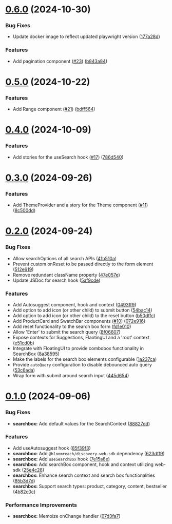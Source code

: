 # [0.6.0](https://github.com/bloomreach/limitless-ui-react/compare/v0.5.0...v0.6.0) (2024-10-30)


### Bug Fixes

* Update docker image to reflect updated playwright version ([177a28d](https://github.com/bloomreach/limitless-ui-react/commit/177a28d23b1d33cfea335467ae4d8ae3ec65ad37))


### Features

* Add pagination component ([#23](https://github.com/bloomreach/limitless-ui-react/issues/23)) ([b843a84](https://github.com/bloomreach/limitless-ui-react/commit/b843a84bfdce1917d14e757eaa08efbead703d6f))

# [0.5.0](https://github.com/bloomreach/limitless-ui-react/compare/v0.4.0...v0.5.0) (2024-10-22)


### Features

* Add Range component ([#21](https://github.com/bloomreach/limitless-ui-react/issues/21)) ([bdff564](https://github.com/bloomreach/limitless-ui-react/commit/bdff5641ffb8586514f7d0eb053ab28c3445e872))

# [0.4.0](https://github.com/bloomreach/limitless-ui-react/compare/v0.3.0...v0.4.0) (2024-10-09)


### Features

* Add stories for the useSearch hook ([#17](https://github.com/bloomreach/limitless-ui-react/issues/17)) ([786d540](https://github.com/bloomreach/limitless-ui-react/commit/786d54087f68049f60cc75735ff808bb926c2ef5))

# [0.3.0](https://github.com/bloomreach/limitless-ui-react/compare/v0.2.0...v0.3.0) (2024-09-26)


### Features

* Add ThemeProvider and a story for the Theme component ([#11](https://github.com/bloomreach/limitless-ui-react/issues/11)) ([8c500dd](https://github.com/bloomreach/limitless-ui-react/commit/8c500dd848ebb443762b1087cdec478327b2f0d8))

# [0.2.0](https://github.com/bloomreach/limitless-ui-react/compare/v0.1.0...v0.2.0) (2024-09-24)


### Bug Fixes

* Allow searchOptions of all search APIs ([41b510a](https://github.com/bloomreach/limitless-ui-react/commit/41b510a420fcf4fc51550c1549c0dbfe56954854))
* Prevent custom onReset to be passed directly to the form element ([512e619](https://github.com/bloomreach/limitless-ui-react/commit/512e6197aaea0874bf3943c1879461d2941f7260))
* Remove redundant className property ([47e057e](https://github.com/bloomreach/limitless-ui-react/commit/47e057ec402520638d87e18042fe598117a7919a))
* Update JSDoc for search hook ([5af9cde](https://github.com/bloomreach/limitless-ui-react/commit/5af9cde3e63d2a2ea9bc3339ba626b35f3dca1ee))


### Features

* Add Autosuggest component, hook and context ([0493ff9](https://github.com/bloomreach/limitless-ui-react/commit/0493ff940c898e81dc61ee48e7e9384514b7353a))
* Add option to add icon (or other child) to submit button ([54bac14](https://github.com/bloomreach/limitless-ui-react/commit/54bac14b300ea8cdda581a9972d649ccee2922ad))
* Add option to add icon (or other child) to the reset button ([b50dffc](https://github.com/bloomreach/limitless-ui-react/commit/b50dffc19954ab70655eac111d1eb1f4159deb20))
* Add ProductCard and SwatchBar components ([#10](https://github.com/bloomreach/limitless-ui-react/issues/10)) ([072e916](https://github.com/bloomreach/limitless-ui-react/commit/072e9162277d8dadc7e8f7fa30ed678ad67f6734))
* Add reset functionality to the search box form ([fd1e010](https://github.com/bloomreach/limitless-ui-react/commit/fd1e01082a7b59b6efae5b8c36745ec535bdbca6))
* Allow 'Enter' to submit the search query ([8f06607](https://github.com/bloomreach/limitless-ui-react/commit/8f0660774456f762c9e06aa696c1316d86ff8670))
* Expose contexts for Suggestions, FlaotingUI and a 'root' context ([e51cd0b](https://github.com/bloomreach/limitless-ui-react/commit/e51cd0bca6992987df1ad4373f1d1c5647c4b7a3))
* Integrate with FloatingUI to provide combobox functionality in SearchBox ([8a38595](https://github.com/bloomreach/limitless-ui-react/commit/8a385952649c4509c4152dd587ec9d07f24edcf5))
* Make the labels for the search box elements configurable ([1a237ca](https://github.com/bloomreach/limitless-ui-react/commit/1a237ca17e9c91c4a7c04e68dbbe52201fca8e2a))
* Provide `autoQuery` configuration to disable debounced auto query ([53c6ada](https://github.com/bloomreach/limitless-ui-react/commit/53c6ada64b24b713eac78bab114eea6eb0ac6332))
* Wrap form with submit around search input ([445d654](https://github.com/bloomreach/limitless-ui-react/commit/445d65486f40d94ee27a60e30327f95cfa1c5987))

# [0.1.0](https://github.com/bloomreach/limitless-ui-react/compare/v0.0.1...v0.1.0) (2024-09-06)


### Bug Fixes

* **searchbox:** Add default values for the SearchContext ([88827dd](https://github.com/bloomreach/limitless-ui-react/commit/88827ddbdc96fb13eb8a143791b5e411fd2d2f86))


### Features

* Add useAutosuggest hook ([85f39f3](https://github.com/bloomreach/limitless-ui-react/commit/85f39f37112071b5de77e39834c1ce7d87a259ac))
* **searchbox:** Add `@bloomreach/discovery-web-sdk` dependency ([623dff9](https://github.com/bloomreach/limitless-ui-react/commit/623dff95a4fec902727a6c21292ef6c6853d688b))
* **searchbox:** Add `useSearchBox` hook ([7e15a8e](https://github.com/bloomreach/limitless-ui-react/commit/7e15a8e39a241637d58b62f6173ee81d793693bb))
* **searchbox:** Add searchBox component, hook and context utilizing web-sdk ([25e4c28](https://github.com/bloomreach/limitless-ui-react/commit/25e4c289e143296d1f7ddb619542dfa64fd42942))
* **searchbox:** Enhance search context and search box functionalities ([85b3d7d](https://github.com/bloomreach/limitless-ui-react/commit/85b3d7d9d4af0c3afc1f9797b5d9d18243f7b576))
* **searchbox:** Support search types: product, category, content, bestseller ([4b82c0c](https://github.com/bloomreach/limitless-ui-react/commit/4b82c0c6cc70332610c301fb3359df5f3efdc58c))


### Performance Improvements

* **searchbox:** Memoize onChange handler ([07d3fa7](https://github.com/bloomreach/limitless-ui-react/commit/07d3fa71cb979d39ef5903b242018c08d8af523e))
